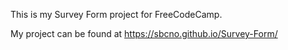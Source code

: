 This is my Survey Form project for FreeCodeCamp.

My project can be found at https://sbcno.github.io/Survey-Form/